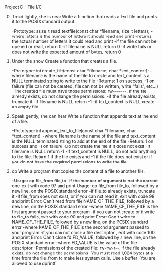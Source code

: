Project C - File I/O

0. Tread lightly, she is near
Write a function that reads a text file and prints it to the POSIX standard output.

    -Prototype: ssize_t read_textfile(const char *filename, size_t letters);
    -where letters is the number of letters it should read and print
    -returns the actual number of letters it could read and print
    -if the file can not be opened or read, return 0
    -if filename is NULL return 0
    -if write fails or does not write the expected amount of bytes, return 0

1. Under the snow
Create a function that creates a file.

    -Prototype: int create_file(const char *filename, char *text_content);
    -where filename is the name of the file to create and text_content is a NULL terminated string to write to the file
    -Returns: 1 on success, -1 on failure (file can not be created, file can not be written, write “fails”, etc…)
    -The created file must have those permissions: rw-------. If the file already exists, do not change the permissions.
    -if the file already exists, truncate it
    -if filename is NULL return -1
    -if text_content is NULL create an empty file

2. Speak gently, she can hear
Write a function that appends text at the end of a file.

    -Prototype: int append_text_to_file(const char *filename, char *text_content);
    -where filename is the name of the file and text_content is the NULL terminated string to add at the end of the file
    -Return: 1 on success and -1 on failure
    -Do not create the file if it does not exist
    -If filename is NULL return -1
    -If text_content is NULL, do not add anything to the file. Return 1 if the file exists
    and -1 if the file does not exist or if you do not have the required permissions to write the file

3. cp
Write a program that copies the content of a file to another file.

    -Usage: cp file_from file_to
    -if the number of argument is not the correct one, exit with code 97 and print Usage:
    cp file_from file_to, followed by a new line, on the POSIX standard error
    -if file_to already exists, truncate it
    -if file_from does not exist, or if you can not read it, exit with code 98 and print Error:
    Can't read from file NAME_OF_THE_FILE, followed by a new line, on the POSIX standard error
        -where NAME_OF_THE_FILE is the first argument passed to your program
    -if you can not create or if write to file_to fails, exit with code 99 and print Error:
    Can't write to NAME_OF_THE_FILE, followed by a new line, on the POSIX standard error
        -where NAME_OF_THE_FILE is the second argument passed to your program
    -if you can not close a file descriptor , exit with code 100 and print Error:
    Can't close fd FD_VALUE, followed by a new line, on the POSIX standard error
        -where FD_VALUE is the value of the file descriptor
    -Permissions of the created file: rw-rw-r--. If the file already exists, do not change the permissions
    -You must read 1,024 bytes at a time from the file_from to make less system calls. Use a buffer
    -You are allowed to use dprintf